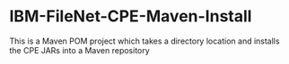 # IBM-FileNet-CPE-Maven-Install
This is a Maven POM project which takes a directory location and installs the CPE JARs into a Maven repository

